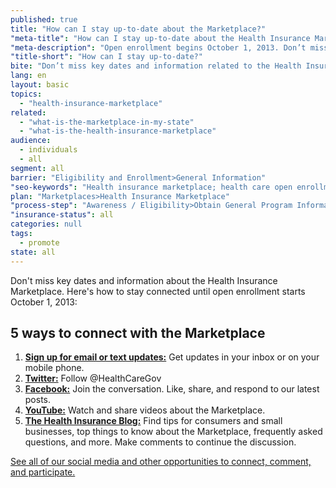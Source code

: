 ```yaml
---
published: true
title: "How can I stay up-to-date about the Marketplace?"
"meta-title": "How can I stay up-to-date about the Health Insurance Marketplace"
"meta-description": "Open enrollment begins October 1, 2013. Don’t miss key dates, information needed for Health Insurance Marketplace. Stay connected: email, social, blog"
"title-short": "How can I stay up-to-date?"
bite: "Don’t miss key dates and information related to the Health Insurance Marketplace. Here’s how to stay connected until open enrollment begins October 1, 2013"
lang: en
layout: basic
topics: 
  - "health-insurance-marketplace"
related: 
  - "what-is-the-marketplace-in-my-state"
  - "what-is-the-health-insurance-marketplace"
audience: 
  - individuals
  - all
segment: all
barrier: "Eligibility and Enrollment>General Information"
"seo-keywords": "Health insurance marketplace; health care open enrollment"
plan: "Marketplaces>Health Insurance Marketplace"
"process-step": "Awareness / Eligibility>Obtain General Program Information"
"insurance-status": all
categories: null
tags: 
  - promote
state: all
---
```


Don't miss key dates and information about the Health Insurance Marketplace. Here's how to stay connected until open enrollment starts October 1, 2013:

## 5 ways to connect with the Marketplace

1. **[Sign up for email or text updates:](/subscribe)** Get updates in your inbox or on your mobile phone.
2. **[Twitter:](https://twitter.com/HealthCareGov)** Follow @HealthCareGov
3. **[Facebook:](https://www.facebook.com/Healthcare.gov)** Join the conversation. Like, share, and respond to our latest posts.
4. **[YouTube:](http://www.youtube.com/HealthCareGov)** Watch and share videos about the Marketplace.  
5. **[The Health Insurance Blog:](/blog)** Find tips for consumers and small businesses, top things to know about the Marketplace, frequently asked questions, and more. Make comments to continue the discussion.

[See all of our social media and other opportunities to connect, comment, and participate.](/connect) 
